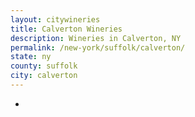 ```yaml
---
layout: citywineries
title: Calverton Wineries
description: Wineries in Calverton, NY
permalink: /new-york/suffolk/calverton/
state: ny
county: suffolk
city: calverton
---
```

-

